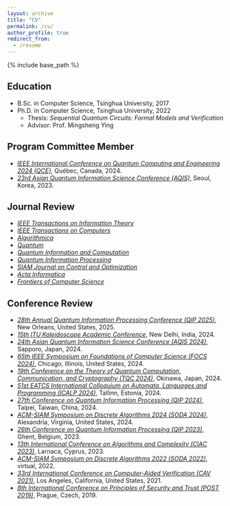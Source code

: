 ```yaml
---
layout: archive
title: "CV"
permalink: /cv/
author_profile: true
redirect_from:
  - /resume
---
```


{% include base_path %}

## Education

* B.Sc. in Computer Science, Tsinghua University, 2017
* Ph.D. in Computer Science, Tsinghua University, 2022
  * Thesis: *Sequential Quantum Circuits: Formal Models and Verification*
  * Advisor: Prof. Mingsheng Ying

## Program Committee Member

* [*IEEE International Conference on Quantum Computing and Engineering 2024 (QCE)*](https://qce.quantum.ieee.org/2024/committees/program-committee/), Québec, Canada, 2024.
* [*23rd Asian Quantum Information Science Conference (AQIS)*](http://aqis-conf.org/2023/committees/), Seoul, Korea, 2023.

## Journal Review

* [*IEEE Transactions on Information Theory*](https://ieeexplore.ieee.org/xpl/RecentIssue.jsp?punumber=18)
* [*IEEE Transactions on Computers*](https://ieeexplore.ieee.org/xpl/RecentIssue.jsp?punumber=12)
* [*Algorithmica*](https://www.springer.com/journal/453)
* [*Quantum*](https://quantum-journal.org/)
* [*Quantum Information and Computation*](https://www.rintonpress.com/journals/qic/)
* [*Quantum Information Processing*](https://link.springer.com/journal/11128)
* [*SIAM Journal on Control and Optimization*](https://www.siam.org/publications/journals/siam-journal-on-control-and-optimization-sicon)
* [*Acta Informatica*](https://www.springer.com/journal/236)
* [*Frontiers of Computer Science*](https://www.springer.com/journal/11704)

## Conference Review

* [*28th Annual Quantum Information Processing Conference (QIP 2025)*](https://rsvp.duke.edu/event/qip2025/summary), New Orleans, United States, 2025.
* [*15th ITU Kaleidoscope Academic Conference*](https://www.itu.int/en/ITU-T/academia/kaleidoscope/2024/Pages/default.aspx), New Delhi, India, 2024.
* [*24th Asian Quantum Information Science Conference (AQIS 2024)*](http://aqis-conf.org/2024/), Sapporo, Japan, 2024.
* [*65th IEEE Symposium on Foundations of Computer Science (FOCS 2024)*](https://focs.computer.org/2024/), Chicago, Illinois, United States, 2024.
* [*19th Conference on the Theory of Quantum Computation, Communication, and Cryptography (TQC 2024)*](https://tqc-conference.org/), Okinawa, Japan, 2024.
* [*51st EATCS International Colloquium on Automata, Languages and Programming (ICALP 2024)*](https://compose.ioc.ee/icalp2024/), Tallinn, Estonia, 2024.
* [*27th Conference on Quantum Information Processing (QIP 2024)*](https://qip2024.tw/site/page.aspx?pid=901&sid=1522&lang=en), Taipei, Taiwan, China, 2024.
* [*ACM-SIAM Symposium on Discrete Algorithms 2024 (SODA 2024)*](https://www.siam.org/conferences/cm/conference/soda24), Alexandria, Virginia, United States, 2024.
* [*26th Conference on Quantum Information Processing (QIP 2023)*](https://indico.cern.ch/event/1175020/), Ghent, Belgium, 2023.
* [*13th International Conference on Algorithms and Complexity (CIAC 2023)*](https://easyconferences.eu/ciac2023/), Larnaca, Cyprus, 2023.
* [*ACM-SIAM Symposium on Discrete Algorithms 2022 (SODA 2022)*](https://www.siam.org/conferences/cm/conference/soda22), virtual, 2022.
* [*33rd International Conference on Computer-Aided Verification (CAV 2021)*](http://i-cav.org/2021/), Los Angeles, California, United States, 2021.
* [*8th International Conference on Principles of Security and Trust (POST 2019)*](https://conf.researchr.org/track/etaps-2019/post-2019-papers), Prague, Czech, 2019.
